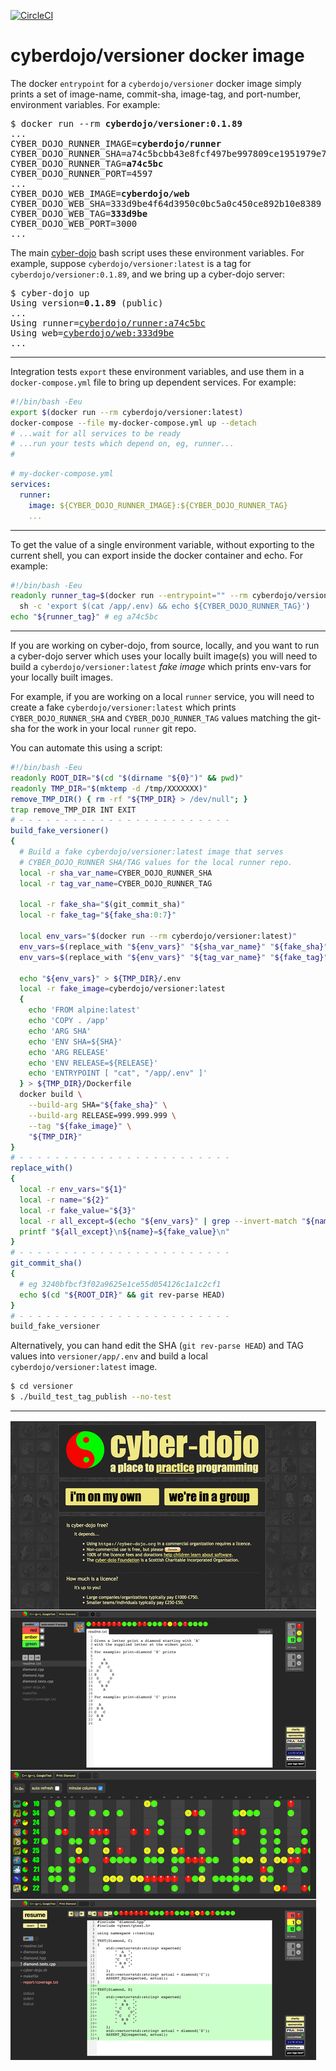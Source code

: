 [![CircleCI](https://circleci.com/gh/cyber-dojo/versioner.svg?style=svg)](https://circleci.com/gh/cyber-dojo/versioner)

# cyberdojo/versioner docker image

The docker `entrypoint` for a `cyberdojo/versioner` docker image simply prints a
set of image-name, commit-sha, image-tag, and port-number, environment variables.
For example:
<pre>
$ docker run --rm <b>cyberdojo/versioner:0.1.89</b>
...
CYBER_DOJO_RUNNER_IMAGE=<b>cyberdojo/runner</b>
CYBER_DOJO_RUNNER_SHA=a74c5bcbb43e8fcf497be997809ce1951979e7a0
CYBER_DOJO_RUNNER_TAG=<b>a74c5bc</b>
CYBER_DOJO_RUNNER_PORT=4597
...
CYBER_DOJO_WEB_IMAGE=<b>cyberdojo/web</b>
CYBER_DOJO_WEB_SHA=333d9be4f64d3950c0bc5a0c450ce892b10e8389
CYBER_DOJO_WEB_TAG=<b>333d9be</b>
CYBER_DOJO_WEB_PORT=3000
...
</pre>

The main [cyber-dojo](https://github.com/cyber-dojo/commander/blob/master/cyber-dojo)
bash script uses these environment variables.
For example, suppose `cyberdojo/versioner:latest` is a tag for `cyberdojo/versioner:0.1.89`,
and we bring up a cyber-dojo server:
<pre>
$ cyber-dojo up
Using version=<b>0.1.89</b> (public)
...
Using runner=<a href="https://github.com/cyber-dojo/runner/tree/a74c5bcbb43e8fcf497be997809ce1951979e7a0">cyberdojo/runner:a74c5bc</a>
Using web=<a href="https://github.com/cyber-dojo/web/tree/333d9be4f64d3950c0bc5a0c450ce892b10e8389">cyberdojo/web:333d9be</a>
...
</pre>

- - - -
Integration tests `export` these environment variables, and use them
in a `docker-compose.yml` file to bring up dependent services.
For example:
```bash
#!/bin/bash -Eeu
export $(docker run --rm cyberdojo/versioner:latest)
docker-compose --file my-docker-compose.yml up --detach
# ...wait for all services to be ready
# ...run your tests which depend on, eg, runner...
#
```
```yml
# my-docker-compose.yml
services:
  runner:
    image: ${CYBER_DOJO_RUNNER_IMAGE}:${CYBER_DOJO_RUNNER_TAG}
    ...
```

- - - -
To get the value of a single environment variable, without exporting to the
current shell, you can export inside the docker container and echo.
For example:
```bash
#!/bin/bash -Eeu
readonly runner_tag=$(docker run --entrypoint="" --rm cyberdojo/versioner:latest \
  sh -c 'export $(cat /app/.env) && echo ${CYBER_DOJO_RUNNER_TAG}')
echo "${runner_tag}" # eg a74c5bc  
```

- - - -
If you are working on cyber-dojo, from source, locally,
and you want to run a cyber-dojo server which uses your
locally built image(s) you will need to build
a `cyberdojo/versioner:latest` _fake_ _image_
which prints env-vars for your locally built images.

For example, if you are working on a local `runner` service,
you will need to create a fake `cyberdojo/versioner:latest`
which prints `CYBER_DOJO_RUNNER_SHA` and `CYBER_DOJO_RUNNER_TAG` values
matching the git-sha for the work in your local `runner` git repo.

You can automate this using a script:
```bash
#!/bin/bash -Eeu
readonly ROOT_DIR="$(cd "$(dirname "${0}")" && pwd)"
readonly TMP_DIR="$(mktemp -d /tmp/XXXXXXX)"
remove_TMP_DIR() { rm -rf "${TMP_DIR} > /dev/null"; }
trap remove_TMP_DIR INT EXIT
# - - - - - - - - - - - - - - - - - - - - - - - -
build_fake_versioner()
{
  # Build a fake cyberdojo/versioner:latest image that serves
  # CYBER_DOJO_RUNNER SHA/TAG values for the local runner repo.
  local -r sha_var_name=CYBER_DOJO_RUNNER_SHA
  local -r tag_var_name=CYBER_DOJO_RUNNER_TAG

  local -r fake_sha="$(git_commit_sha)"
  local -r fake_tag="${fake_sha:0:7}"

  local env_vars="$(docker run --rm cyberdojo/versioner:latest)"
  env_vars=$(replace_with "${env_vars}" "${sha_var_name}" "${fake_sha}")
  env_vars=$(replace_with "${env_vars}" "${tag_var_name}" "${fake_tag}")

  echo "${env_vars}" > ${TMP_DIR}/.env
  local -r fake_image=cyberdojo/versioner:latest
  {
    echo 'FROM alpine:latest'
    echo 'COPY . /app'
    echo 'ARG SHA'
    echo 'ENV SHA=${SHA}'
    echo 'ARG RELEASE'
    echo 'ENV RELEASE=${RELEASE}'
    echo 'ENTRYPOINT [ "cat", "/app/.env" ]'
  } > ${TMP_DIR}/Dockerfile
  docker build \
    --build-arg SHA="${fake_sha}" \
    --build-arg RELEASE=999.999.999 \
    --tag "${fake_image}" \
    "${TMP_DIR}"
}
# - - - - - - - - - - - - - - - - - - - - - - - -
replace_with()
{
  local -r env_vars="${1}"
  local -r name="${2}"
  local -r fake_value="${3}"
  local -r all_except=$(echo "${env_vars}" | grep --invert-match "${name}")
  printf "${all_except}\n${name}=${fake_value}\n"
}
# - - - - - - - - - - - - - - - - - - - - - - - -  
git_commit_sha()
{
  # eg 3240bfbcf3f02a9625e1ce55d054126c1a1c2cf1
  echo $(cd "${ROOT_DIR}" && git rev-parse HEAD)
}
# - - - - - - - - - - - - - - - - - - - - - - - -  
build_fake_versioner
```

Alternatively, you can hand edit the SHA (`git rev-parse HEAD`) and TAG values
into `versioner/app/.env` and build a local `cyberdojo/versioner:latest` image.
```bash
$ cd versioner
$ ./build_test_tag_publish --no-test
```

- - - -

![cyber-dojo.org home page](https://github.com/cyber-dojo/cyber-dojo/blob/master/shared/home_page_snapshot.png)
